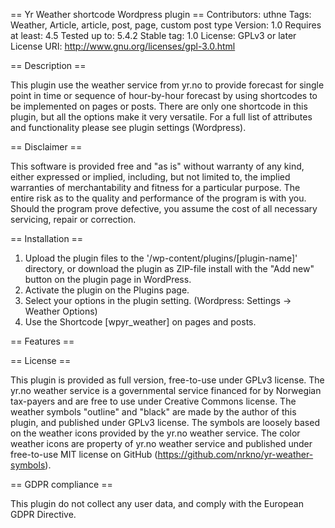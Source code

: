 == Yr Weather shortcode Wordpress plugin ==
Contributors: uthne
Tags: Weather, Article, article, post, page, custom post type
Version: 1.0
Requires at least: 4.5
Tested up to: 5.4.2
Stable tag: 1.0
License: GPLv3 or later
License URI: http://www.gnu.org/licenses/gpl-3.0.html


== Description ==

This plugin use the weather service from yr.no to provide forecast for single point in time or sequence of hour-by-hour forecast by using shortcodes to be implemented on pages or posts. There are only one shortcode in this plugin, but all the options make it very versatile. For a full list of attributes and functionality please see plugin settings (Wordpress).


== Disclaimer ==

This software is provided free and "as is" without warranty of any kind, either expressed or implied, including, 
but not limited to, the implied warranties of merchantability and fitness for a particular purpose. 
The entire risk as to the quality and performance of the program is with you. 
Should the program prove defective, you assume the cost of all necessary servicing, repair or correction.


== Installation ==

1. Upload the plugin files to the '/wp-content/plugins/[plugin-name]' directory, or download the plugin as ZIP-file install with the "Add new" button on the plugin page in WordPress.  
2. Activate the plugin on the Plugins page.
3. Select your options in the plugin setting. (Wordpress: Settings -> Weather Options)
3. Use the Shortcode [wpyr_weather] on pages and posts.


== Features ==


== License ==

This plugin is provided as full version, free-to-use under GPLv3 license. 
The yr.no weather service is a governmental service financed for by Norwegian tax-payers and are free to use under Creative Commons license.
The weather symbols "outline" and "black" are made by the author of this plugin, and published under GPLv3 license. The symbols are loosely based on the weather icons provided by the yr.no weather service. 
The color weather icons are property of yr.no weather service and published under free-to-use MIT license on GitHub (https://github.com/nrkno/yr-weather-symbols).


== GDPR compliance ==

This plugin do not collect any user data, and comply with the European GDPR Directive.
